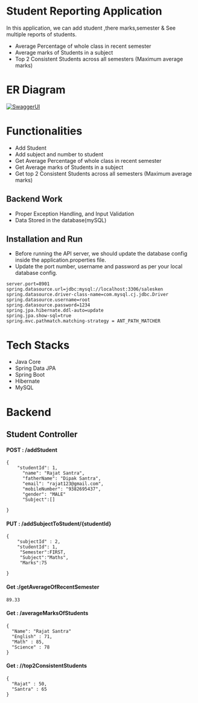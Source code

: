 # Student Reporting Application

In this application, we can add student ,there marks,semester &  See multiple reports of students.
- Average Percentage of whole class in recent semester
- Average marks of Students in a subject
- Top 2 Consistent Students across all semesters (Maximum average marks) 

# ER Diagram
[![SwaggerUI](https://github.com/ChocotacoOp/StudentReportingSystem/blob/main/image/erd.png?raw=true)](https://github.com/ChocotacoOp/StudentReportingSystem/blob/main/image/erd.png?raw=true)

# Functionalities
-   Add Student
-   Add subject and number to student
-   Get Average Percentage of whole class in recent semester
- Get Average marks of Students in a subject
- Get top 2 Consistent Students across all semesters (Maximum average marks) 

## Backend Work
-  Proper Exception Handling, and Input Validation
-  Data Stored in the database(mySQL)

## Installation and Run
-   Before running the API server, we should update the database config inside the application.properties file.
-   Update the port number, username and password as per your local database config.
```
server.port=8901
spring.datasource.url=jdbc:mysql://localhost:3306/salesken
spring.datasource.driver-class-name=com.mysql.cj.jdbc.Driver
spring.datasource.username=root
spring.datasource.password=1234
spring.jpa.hibernate.ddl-auto=update
spring.jpa.show-sql=true
spring.mvc.pathmatch.matching-strategy = ANT_PATH_MATCHER
```

# Tech Stacks

-   Java Core
-   Spring Data JPA
-   Spring Boot
-   Hibernate
-   MySQL


# Backend

## Student Controller

#### POST : /addStudent
```
{
    "studentId": 1,
      "name": "Rajat Santra",
      "fatherName": "Dipak Santra",
      "email": "rajat123@gmail.com",
      "mobileNumber": "9382695437",
      "gender": "MALE"
      "Subject":[]
    
}
```

#### PUT : /addSubjectToStudent/{studentId}
```
{
    "subjectId" : 2,
    "studentId": 1,
     "Semester":FIRST,
     "Subject":"Maths",
     "Marks":75
    
}
```


#### Get :/getAverageOfRecentSemester
```
89.33
```

#### Get : /averageMarksOfStudents
```
{
  "Name": "Rajat Santra"
  "English" : 71,
  "Math" : 85,
  "Science" : 78
}
```

#### Get : //top2ConsistentStudents
```
{
  "Rajat" : 50,
  "Santra" : 65
}
```

